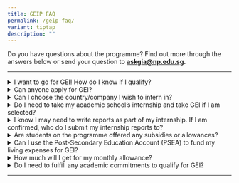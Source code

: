 ```yaml
---
title: GEIP FAQ
permalink: /geip-faq/
variant: tiptap
description: ""
---
```

<p>Do you have questions about the programme? Find out more through the answers
below or send your question to <strong><a href="mailto:Askgia@np.edu.sg" rel="noopener noreferrer nofollow" target="_blank">askgia@np.edu.sg</a>.</strong>
</p>
<hr>
<p></p>
<div data-type="detailGroup" class="isomer-accordion isomer-accordion-white">
<details class="isomer-details">
<summary>I want to go for GEI! How do I know if I qualify?</summary>
<div data-type="detailsContent" class="isomer-details-content">
<p>There are usually two rounds of application for March and September internship
semesters. All eligible students from polytechnics and autonomous universities
are welcome to apply for GEI. If you are not a student at Ngee Ann Polytechnic,
please check with your institution or email us to inquire about eligibility.</p>
<p></p>
<p>Students who are self-starters, who are open to learning from startups,
and have evidence of their interest in entrepreneurship are welcome to
apply!</p>
</div>
</details>
<details class="isomer-details">
<summary>Can anyone apply for GEI?</summary>
<div data-type="detailsContent" class="isomer-details-content">
<p>The internship programme is open to all students who are Singaporeans
and Singapore Permanent Residents. Please check with your institution or
email us if you are interested.&nbsp;</p>
</div>
</details>
<details class="isomer-details">
<summary>Can I choose the country/company I wish to intern in?</summary>
<div data-type="detailsContent" class="isomer-details-content">
<p>While we seek to ensure you are comfortable in the country you are placed
in, GIA and our partner company will make the final decision. You will
be assessed whether you are a fit for the company and what they require
in an intern. Shortlisted applicants need to go through a first round of
interview with GIA. This is followed by interviews with the overseas companies
GIA has allocated you to, tentatively based on your skillsets and soft
skills displayed at the first round of interview.</p>
<p></p>
<p>A tentative allocation does not equal a confirmed placement. Students
will still have to secure interviews with the overseas company.</p>
</div>
</details>
<details class="isomer-details">
<summary>Do I need to take my academic school’s internship and take GEI if I am
selected?</summary>
<div data-type="detailsContent" class="isomer-details-content">
<p>Our internship replaces your school’s internship module.</p>
</div>
</details>
<details class="isomer-details">
<summary>I know I may need to write reports as part of my internship. If I am confirmed,
who do I submit my internship reports to?</summary>
<div data-type="detailsContent" class="isomer-details-content">
<p>
<br>You will submit your academic internship report to your school internship
supervisor. If there are additional assessments required by GIA, you will
be informed by your Country Manager.</p>
</div>
</details>
<details class="isomer-details">
<summary>Are students on the programme offered any subsidies or allowances?</summary>
<div data-type="detailsContent" class="isomer-details-content">
<p>The subsidy offered will depend on your institution. Depending on the
city and company you intern at, the structures will differ. More details
will be provided to you once you are confirmed for the programme.
<br>
<br>For students at Ngee Ann Polytechnic, you will be supported with a generous
grant that covers your flight, visa and accommodation for your internship
duration.&nbsp;</p>
</div>
</details>
<details class="isomer-details">
<summary>Can I use the Post-Secondary Education Account (PSEA) to fund my living
expenses for GEI?</summary>
<div data-type="detailsContent" class="isomer-details-content">
<p>PSEA cannot be used to support your expenses.</p>
</div>
</details>
<details class="isomer-details">
<summary>How much will I get for my monthly allowance?</summary>
<div data-type="detailsContent" class="isomer-details-content">
<p>You will given a monthly allowance that is sufficient for the duration
of your overseas internship. Every city has different living standards
and each company pays interns different allowance rates. Your monthly allowance
will be city-specific.</p>
</div>
</details>
<details class="isomer-details">
<summary>Do I need to fulfill any academic commitments to qualify for GEI?</summary>
<div data-type="detailsContent" class="isomer-details-content">
<p>To work overseas for GEI, you need to meet all academic requirements of
your institution.</p>
</div>
</details>
</div>
<hr>
<p></p>